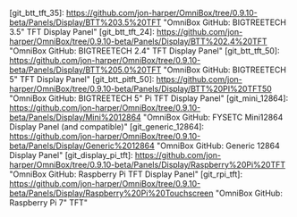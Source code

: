 <!-- OmniBox GitHub Pages -->
[git_home]:         https://github.com/jon-harper/OmniBox               "OmniBox GitHub Repository"
[git_issues]:       https://github.com/jon-harper/OmniBox/issues        "OmniBox GitHub: Issues"
[git_discussions]:  https://github.com/jon-harper/OmniBox/discussions   "OmniBox GitHub: Discussions"
[git_unstable]:     https://github.com/jon-harper/OmniBox/tree/unstable "OmniBox GitHub: Unstable Branch"

<!-- 
    OmniBox GitHub Folders 
-->
<!-- /Core     -->
[git_core]:                 https://github.com/jon-harper/OmniBox/tree/0.9.10-beta/Core                            "OmniBox GitHub: Core"
[git_base]:                 https://github.com/jon-harper/OmniBox/tree/0.9.10-beta/Core/Base                       "OmniBox GitHub: Core - Base"
[git_base_front]:           https://github.com/jon-harper/OmniBox/tree/0.9.10-beta/Core/Base/Front                 "OmniBox GitHub: Core - Front Base"
[git_base_rear]:            https://github.com/jon-harper/OmniBox/tree/0.9.10-beta/Core/Base/Rear                  "OmniBox GitHub: Core - Rear Base"
[git_base_unified]:         https://github.com/jon-harper/OmniBox/tree/0.9.10-beta/Core/Base/Unified               "OmniBox GitHub: Core - Unified Base"
[git_main_body]:            https://github.com/jon-harper/OmniBox/tree/0.9.10-beta/Core/0.9.10-beta%20Body                "OmniBox GitHub: Core - Main Body"
[git_main_body_front]:      https://github.com/jon-harper/OmniBox/tree/0.9.10-beta/Core/0.9.10-beta%20Body/Front          "OmniBox GitHub: Core - Front Main Body"
[git_main_body_rear]:       https://github.com/jon-harper/OmniBox/tree/0.9.10-beta/Core/0.9.10-beta%20Body/Rear           "OmniBox GitHub: Core - Rear Main Body"
[git_main_body_crossbar]:   https://github.com/jon-harper/OmniBox/tree/0.9.10-beta/Core/0.9.10-beta%20Body/Crossbar       "OmniBox GitHub: Core - Crossbar"
[git_base_extension]:       https://github.com/jon-harper/OmniBox/tree/0.9.10-beta/Core/Base/Extension%20Shim      "OmniBox GitHub: Base Extension Shim"

<!-- /Fans     -->
[git_fans]:             https://github.com/jon-harper/OmniBox/tree/0.9.10-beta/Fans                                "OmniBox GitHub: Fans"
[git_fans_template]:    https://github.com/jon-harper/OmniBox/tree/0.9.10-beta/Fans/Template                       "OmniBox GitHub: Fan Templates"
[git_fans_4010]:        https://github.com/jon-harper/OmniBox/tree/0.9.10-beta/Fans/40x10                          "OmniBox GitHub: 40mm x 10mm Fans"
[git_fans_4020]:        https://github.com/jon-harper/OmniBox/tree/0.9.10-beta/Fans/40x20                          "OmniBox GitHub: 40mm x 20mm Fans"
[git_fans_6015]:        https://github.com/jon-harper/OmniBox/tree/0.9.10-beta/Fans/60x15                          "OmniBox GitHub: 60mm x 15mm Fans"
[git_fans_6020]:        https://github.com/jon-harper/OmniBox/tree/0.9.10-beta/Fans/60x20                          "OmniBox GitHub: 60mm x 20mm Fans"
[git_fans_6025]:        https://github.com/jon-harper/OmniBox/tree/0.9.10-beta/Fans/60x25                          "OmniBox GitHub: 60mm x 25mm Fans"
[git_fans_8020]:        https://github.com/jon-harper/OmniBox/tree/0.9.10-beta/Fans/80x20                          "OmniBox GitHub: 80mm x 20mm Fans"
[git_fans_8025]:        https://github.com/jon-harper/OmniBox/tree/0.9.10-beta/Fans/80x25                          "OmniBox GitHub: 80mm x 25mm Fans"
[git_fans_9225]:        https://github.com/jon-harper/OmniBox/tree/0.9.10-beta/Fans/92x25                          "OmniBox GitHub: 92mm x 25mm Fans"
[git_fans_12025]:        https://github.com/jon-harper/OmniBox/tree/0.9.10-beta/Fans/120x25                          "OmniBox GitHub: 120mm x 25mm Fans"

<!-- /Panels     -->
<!--      /Display -->
[git_display]:          https://github.com/jon-harper/OmniBox/tree/0.9.10-beta/Panels/Display                      "OmniBox GitHub: Display Panels"
[git_display_template]: https://github.com/jon-harper/OmniBox/tree/0.9.10-beta/Panels/Display/Template				"OmniBox GitHub: Display Panel Templates"
[git_btt_tft_35]:       https://github.com/jon-harper/OmniBox/tree/0.9.10-beta/Panels/Display/BTT%203.5%20TFT      "OmniBox GitHub: BIGTREETECH 3.5" TFT Display Panel"
[git_btt_tft_24]:       https://github.com/jon-harper/OmniBox/tree/0.9.10-beta/Panels/Display/BTT%202.4%20TFT      "OmniBox GitHub: BIGTREETECH 2.4" TFT Display Panel"
[git_btt_tft_50]:       https://github.com/jon-harper/OmniBox/tree/0.9.10-beta/Panels/Display/BTT%205.0%20TFT      "OmniBox GitHub: BIGTREETECH 5" TFT Display Panel"
[git_btt_pitft_50]:     https://github.com/jon-harper/OmniBox/tree/0.9.10-beta/Panels/Display/BTT%20PI%20TFT50     "OmniBox GitHub: BIGTREETECH 5" Pi TFT Display Panel"
[git_mini_12864]:       https://github.com/jon-harper/OmniBox/tree/0.9.10-beta/Panels/Display/Mini%2012864         "OmniBox GitHub: FYSETC Mini12864 Display Panel (and compatible)"
[git_generic_12864]:    https://github.com/jon-harper/OmniBox/tree/0.9.10-beta/Panels/Display/Generic%2012864      "OmniBox GitHub: Generic 12864 Display Panel"
[git_display_pi_tft]:   https://github.com/jon-harper/OmniBox/tree/0.9.10-beta/Panels/Display/Raspberry%20Pi%20TFT "OmniBox GitHub: Raspberry Pi TFT Display Panel"
[git_rpi_tft]:          https://github.com/jon-harper/OmniBox/tree/0.9.10-beta/Panels/Display/Raspberry%20Pi%20Touchscreen "OmniBox GitHub: Raspberry Pi 7" TFT"

<!--      /Front Panel -->
[git_front_panel]:      https://github.com/jon-harper/OmniBox/tree/0.9.10-beta/Panels/Front%20Panel                "OmniBox GitHub: Front Panels"
[git_front_sd_no_usb]:  https://github.com/jon-harper/OmniBox/tree/0.9.10-beta/Panels/Front%20Panel/MicroSD%20Extension/No%20USB "OmniBox GitHub: Front Panel with MicroSD Extension (No USB)"


<!--      /Lid -->
[git_lid]:              https://github.com/jon-harper/OmniBox/tree/0.9.10-beta/Panels/Lid/                         "OmniBox GitHub: Lids"
[git_lid_pi_tft]:       https://github.com/jon-harper/OmniBox/tree/0.9.10-beta/Panels/Lid/Short/Pi%20TFT           "OmniBox GitHub: Raspberry Pi TFT Lid"
[git_lid_handle_long]:  https://github.com/jon-harper/OmniBox/tree/0.9.10-beta/Panels/Lid/Long/Carry%20Lid         "OmniBox GitHub: Long Carry Lid"
[git_lid_handle_short]: https://github.com/jon-harper/OmniBox/tree/0.9.10-beta/Panels/Lid/Short/Carry%20Lid        "OmniBox GitHub: Short Carry Lid"


<!--      /Side Panel -->
[git_side_panel]:       https://github.com/jon-harper/OmniBox/tree/0.9.10-beta/Panels/Side%20Panel                 "OmniBox GitHub: Side Panels"
[git_blank_side_panel]: https://github.com/jon-harper/OmniBox/tree/0.9.10-beta/Panels/Side%20Panel/Blank           "OmniBox GitHub: Blank Side Panel"

<!--      /Rear Panel -->
[git_rear_panel]:       https://github.com/jon-harper/OmniBox/tree/0.9.10-beta/Panels/Rear%20Panel                 "OmniBox GitHub: Rear Panels"
[git_generic_rear]:     https://github.com/jon-harper/OmniBox/tree/0.9.10-beta/Panels/Rear%20Panel/Generic         "OmniBox GitHub: Generic Rear Panels"
[git_custom_rear]:      https://github.com/jon-harper/OmniBox/tree/0.9.10-beta/Panels/Rear%20Panel/Custom          "OmniBox GitHub: Custom Rear Panels"
[git_molex_rear]:       https://github.com/jon-harper/OmniBox/tree/0.9.10-beta/Panels/Rear%20Panel/Molex           "OmniBox GitHub: Molex Micro Fit 3 Rear Panels"
[git_rear_template]:    https://github.com/jon-harper/OmniBox/tree/0.9.10-beta/Panels/Rear%20Panel/Template        "OmniBox GitHub: Rear Panel Templates"

<!--      /Bottom Panel -->
[git_bottom_panel]:     https://github.com/jon-harper/OmniBox/tree/0.9.10-beta/Panels/Bottom%20Panel                 "OmniBox GitHub: Bottom Panels"
[git_closed_bottom]:    https://github.com/jon-harper/OmniBox/tree/0.9.10-beta/Panels/Bottom%20Panel/Closed          "OmniBox GitHub: Closed Bottom Panel"
[git_hex_bottom]:       https://github.com/jon-harper/OmniBox/tree/0.9.10-beta/Panels/Bottom%20Panel/Hex             "OmniBox GitHub: Hexagon Bottom Panel"

<!-- /Trays     -->
<!--      /MCU -->
[git_mcu]:              https://github.com/jon-harper/OmniBox/tree/0.9.10-beta/Trays/MCU/                          "OmniBox GitHub: MCU Trays"
[git_mcu_template]:     https://github.com/jon-harper/OmniBox/tree/0.9.10-beta/Trays/MCU/Template                  "OmniBox GitHub: MCU Tray Templates"
[git_btt_skr_e3]:       https://github.com/jon-harper/OmniBox/tree/0.9.10-beta/Trays/MCU/BTT%20SKR%20E3            "OmniBox GitHub: BIGTREETECH SKR E3 MCU Tray"
[git_btt_skr]:          https://github.com/jon-harper/OmniBox/tree/0.9.10-beta/Trays/MCU/BTT%20SKR                 "OmniBox GitHub: BIGTREETECH SKR 1.3-2.0 MCU Tray"
[git_btt_octopus]:      https://github.com/jon-harper/OmniBox/tree/0.9.10-beta/Trays/MCU/BTT%20Octopus             "OmniBox GitHub: BIGTREETECH Octopus MCU Tray"
[git_btt_skr_3]:        https://github.com/jon-harper/OmniBox/tree/unstable/Trays/MCU/BTT%20SKR%203             "OmniBox GitHub: BIGTREETECH SKR 3 MCU Tray"
[git_btt_skr_3_ez]:     https://github.com/jon-harper/OmniBox/tree/unstable/Trays/MCU/BTT%20SKR%203%20EZ        "OmniBox GitHub: BIGTREETECH SKR 3 EZ MCU Tray"
[git_btt_manta_m8p]:    https://github.com/jon-harper/OmniBox/tree/unstable/Trays/MCU/BTT%20Manta%20M8P        "OmniBox GitHub: BIGTREETECH Manta M8P MCU Tray"
[git_duet_3_6hc]:       https://github.com/jon-harper/OmniBox/tree/0.9.10-beta/Trays/MCU/Duet3D%20Duet%203%206HC/      "OmniBox GitHub: Duet3D Duet 3 6C"
[git_duet_3_mini_5+]:   https://github.com/jon-harper/OmniBox/tree/0.9.10-beta/Trays/MCU/Duet3D%20Duet%203%20Mini%205+ "OmniBox GitHub: Duet3D Duet 3 Mini 5+"
[git_mks_monster8]:     https://github.com/jon-harper/OmniBox/tree/unstable/Trays/MCU/MKS%20Monster8      "OmniBox GitHub: MKS Monster8"
[git_mks_skipr]:        https://github.com/jon-harper/OmniBox/tree/unstable/Trays/MCU/MKS%20Skipr         "OmniBox GitHub: MKS Skipr"

<!--      /CPU -->
[git_cpu]:              https://github.com/jon-harper/OmniBox/tree/0.9.10-beta/Trays/CPU/                              "OmniBox GitHub: CPU Trays"
[git_cpu_template]:     https://github.com/jon-harper/OmniBox/tree/0.9.10-beta/Trays/CPU/Template                      "OmniBox GitHub: CPU Tray Templates"
[git_cpu_unused]:       https://github.com/jon-harper/OmniBox/tree/0.9.10-beta/Trays/CPU/Unused%20Tray%20Cover         "OmniBox GitHub: Blank Side Panel (Unused CPU Tray)"
[git_rpi_3b_plus]:      https://github.com/jon-harper/OmniBox/tree/0.9.10-beta/Trays/CPU/Raspberry%20Pi%203B%20Plus    "OmniBox GitHub: Raspberry Pi 3B+ Tray"
[git_rpi_4b]:           https://github.com/jon-harper/OmniBox/tree/0.9.10-beta/Trays/CPU/Raspberry%20Pi%204B           "OmniBox GitHub: Raspberry Pi 4B Tray"
[git_rpi_universal]:    https://github.com/jon-harper/OmniBox/tree/0.9.10-beta/Trays/CPU/Raspberry%20Pi%20Universal    "OmniBox GitHub: Universal Raspberry Pi Tray"

<!--     /Lower Bay -->
[git_lower_bay]:            https://github.com/jon-harper/OmniBox/tree/0.9.10-beta/Trays/Lower%20Bay/                  "OmniBox GitHub: Lower Bay Trays"
[git_lower_bay_template]:   https://github.com/jon-harper/OmniBox/tree/0.9.10-beta/Trays/Lower%20Bay/Template          "OmniBox GitHub: Lower Bay Tray Templates"

[git_drok_2A]:          https://github.com/jon-harper/OmniBox/tree/0.9.10-beta/Trays/Lower%20Bay/DROK%20LM2596%20with%20LED "OmniBox GitHub: DROK 2A LM2596 with LED"
[git_drok_3A]:          https://github.com/jon-harper/OmniBox/tree/0.9.10-beta/Trays/Lower%20Bay/DROK%203A%20LM2596%20with%20LED "OmniBox GitHub: DROK 3A LM2596 with LED"
[git_drok_5A]:          https://github.com/jon-harper/OmniBox/tree/0.9.10-beta/Trays/Lower%20Bay/DROK%205A%20Buck%20with%20LED "OmniBox GitHub: Drok 5A Buck Converter"
[git_hiletgo_2A]:       https://github.com/jon-harper/OmniBox/tree/0.9.10-beta/Trays/Lower%20Bay/HiLetGo%20LM2596%20with%20LED "OmniBox GitHub: HiLetGo 2A LM2596 with LED"
[git_basic_lm2596]:     https://github.com/jon-harper/OmniBox/tree/0.9.10-beta/Trays/Lower%20Bay/Generic%20LM2596      "OmniBox GitHub: Basic LM2596"
[git_tray_4010]:        https://github.com/jon-harper/OmniBox/tree/0.9.10-beta/Trays/Lower%20Bay/40mm%20Fan            "OmniBox GitHub: 40mm Fan Tray"
[git_wago_221]:         https://github.com/jon-harper/OmniBox/tree/0.9.10-beta/Trays/Lower%20Bay/Wago%20Lever%20Nuts   "OmniBox GitHub: Wago 221 Lever Nuts Trays"
[git_fotek_ssr40da]:    https://github.com/jon-harper/OmniBox/tree/0.9.10-beta/Trays/Lower%20Bay/Fotek%20SSR-40%20DA   "OmniBox GitHub: Fotek SSR-40 DA Tray"
[git_creality_mosfet]:  https://github.com/jon-harper/OmniBox/tree/0.9.10-beta/Trays/Lower%20Bay/Creality%20MOSFET      "OmniBox GitHub: Creality MOSFET Tray"
[git_btt_ups_24v]:      https://github.com/jon-harper/OmniBox/tree/unstable/Trays/Lower%20Bay/BTT%20UPS%2024V%201.0 "OmniBox GitHub: BIGTREETECH UPS 24V 1.0"
[git_btt_relay_1.2]:    https://github.com/jon-harper/OmniBox/tree/unstable/Trays/Lower%20Bay/BTT%20Relay%201.2 "OmniBox GitHub: BIGTREETECH Relay 1.2"
[git_48mm_ssr]:         https://github.com/jon-harper/OmniBox/tree/unstable/Trays/Lower%20Bay/48mm%20SSR  "OmniBox GitHub: Puck-style Solid State Relay"

<!--     /PSUs -->
[git_psu]:              https://github.com/jon-harper/OmniBox/tree/0.9.10-beta/Trays/PSU/                              "OmniBox GitHub: Power Supplies (PSUs)"
[git_psu_lrs350]:       https://github.com/jon-harper/OmniBox/tree/0.9.10-beta/Core/Trays/PSU/Mean%20Well%20LRS-350    "OmniBox GitHub: Mean Well LRS-350 Series PSUs"
[git_psu_rsp500]:       https://github.com/jon-harper/OmniBox/tree/unstable/Core/Trays/PSU/Mean%20Well%20RSP-500    "OmniBox GitHub: Mean Well RSP-500 Series PSUs"

<!-- /Misc     -->
[git_display_knob]:     https://github.com/jon-harper/OmniBox/blob/0.9.10-beta/Misc/Display%20Knob                     "OmniBox GitHub: Replacement Display Knob"
[git_hsi_practice]:     https://github.com/jon-harper/OmniBox/tree/0.9.10-beta/Misc/Heat%20Set%20Insert%20Practice%20Block/ "OmniBox GitHub: Heat Set Insert Practice Block"
[git_carry_handle]:     https://github.com/jon-harper/OmniBox/tree/0.9.10-beta/Misc/Carry%20Handle                     "OmniBox GitHub: Carry Handle for Lids"
[git_microsd_extension]: https://github.com/jon-harper/OmniBox/tree/0.9.10-beta/Misc/MicroSD%20Extension "OmniBox GitHub: MicroSD Extension"
[git_panel_mounts]:     https://github.com/jon-harper/OmniBox/tree/0.9.10-beta/Misc/Panel%20Mounts                     "OmniBox GitHub: Panel Mounts"